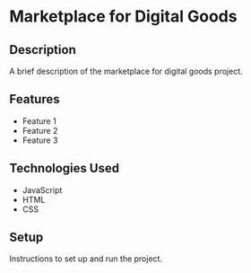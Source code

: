 # Marketplace for Digital Goods

## Description

A brief description of the marketplace for digital goods project.

## Features

- Feature 1
- Feature 2
- Feature 3

## Technologies Used

- JavaScript
- HTML
- CSS

## Setup

Instructions to set up and run the project.
